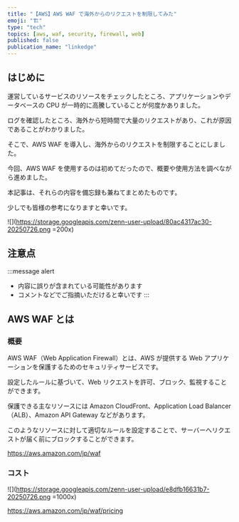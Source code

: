 ```yaml
---
title: "【AWS】AWS WAF で海外からのリクエストを制限してみた"
emoji: "🏗️"
type: "tech"
topics: [aws, waf, security, firewall, web]
published: false
publication_name: "linkedge"
---
```


## はじめに

運営しているサービスのリソースをチェックしたところ、アプリケーションやデータベースの CPU が一時的に高騰していることが何度かありました。

ログを確認したところ、海外から短時間で大量のリクエストがあり、これが原因であることがわかりました。

そこで、AWS WAF を導入し、海外からのリクエストを制限することにしました。

今回、AWS WAF を使用するのは初めてだったので、概要や使用方法を調べながら進めました。

本記事は、それらの内容を備忘録も兼ねてまとめたものです。

少しでも皆様の参考になりますと幸いです。

![](https://storage.googleapis.com/zenn-user-upload/80ac4317ac30-20250726.png =200x)

## 注意点

:::message alert
- 内容に誤りが含まれている可能性があります
- コメントなどでご指摘いただけると幸いです
:::

## AWS WAF とは

### 概要

AWS WAF（Web Application Firewall）とは、AWS が提供する Web アプリケーションを保護するためのセキュリティサービスです。

設定したルールに基づいて、Web リクエストを許可、ブロック、監視することができます。

保護できる主なリソースには Amazon CloudFront、Application Load Balancer（ALB）、Amazon API Gateway などがあります。

このようなリソースに対して適切なルールを設定することで、サーバーへリクエストが届く前にブロックすることができます。

https://aws.amazon.com/jp/waf

### コスト

![](https://storage.googleapis.com/zenn-user-upload/e8dfb16631b7-20250726.png =1000x)

https://aws.amazon.com/jp/waf/pricing
